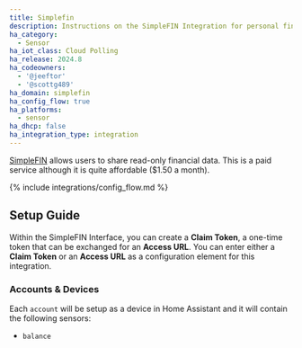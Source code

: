 ```yaml
---
title: Simplefin
description: Instructions on the SimpleFIN Integration for personal finance.
ha_category:
  - Sensor
ha_iot_class: Cloud Polling
ha_release: 2024.8
ha_codeowners:
  - '@jeeftor'
  - '@scottg489'
ha_domain: simplefin
ha_config_flow: true
ha_platforms:
  - sensor
ha_dhcp: false
ha_integration_type: integration
---
```


[SimpleFIN](http://simplefin.org) allows users to share read-only financial data. This is a paid service although it is quite affordable ($1.50 a month). 

{% include integrations/config_flow.md %}



## Setup Guide

Within the SimpleFIN Interface, you can create a **Claim Token**, a one-time token that can be exchanged for an **Access URL**. You can enter either a **Claim Token** or an **Access URL** as a configuration element for this integration. 

### Accounts & Devices

Each `account` will be setup as a device in Home Assistant and it will contain the following sensors:

- `balance` 

